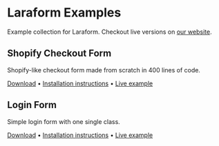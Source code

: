 # Laraform Examples

Example collection for Laraform. Checkout live versions on [our website](https://laraform.io/examples).

## Shopify Checkout Form
Shopify-like checkout form made from scratch in 400 lines of code.

[Download](https://github.com/laraform/examples/archive/master.zip) • [Installation instructions](https://github.com/laraform/examples/tree/master/shopify-checkout) • [Live example](https://laraform.io/examples#shopify)

## Login Form
Simple login form with one single class.

[Download](https://github.com/laraform/examples/archive/master.zip) • [Installation instructions](https://github.com/laraform/examples/tree/master/login) • [Live example](https://laraform.io/examples#login)
